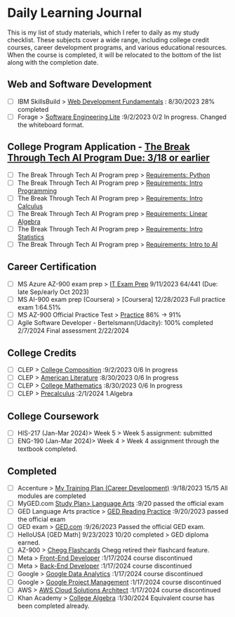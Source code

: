# Daily Learning Journal
This is my list of study materials, which I refer to daily as my study checklist. These subjects cover a wide range, including college credit courses, career development programs, and various educational resources. When the course is completed, it will be relocated to the bottom of the list along with the completion date.

## Web and Software Development
- [ ] IBM SkillsBuild >  [Web Development Fundamentals](https://skills.yourlearning.ibm.com/activity/PLAN-8749C02A78EC?channelId=CNL_LCB_1616447372894)  : 8/30/2023 28% completed
- [ ] Forage > [Software Engineering Lite](https://www.theforage.com/dashboard)   :9/2/2023 0/2 In progress. Changed the whiteboard format.

## College Program Application - [The Break Through Tech AI Program Due: 3/18 or earlier](https://ecornell.cornell.edu/portal/break-through-tech-ai-application/)
- [ ] The Break Through Tech AI Program prep > [Requirements: Python](https://ecornell.cornell.edu/portal/break-through-tech-ai-information/)
- [ ] The Break Through Tech AI Program prep > [Requirements: Intro Programming](https://ecornell.cornell.edu/portal/break-through-tech-ai-information/)
- [ ] The Break Through Tech AI Program prep > [Requirements: Intro Calculus](https://ecornell.cornell.edu/portal/break-through-tech-ai-information/)
- [ ] The Break Through Tech AI Program prep > [Requirements: Linear Algebra](https://ecornell.cornell.edu/portal/break-through-tech-ai-information/)
- [ ] The Break Through Tech AI Program prep > [Requirements: Intro Statistics](https://ecornell.cornell.edu/portal/break-through-tech-ai-information/)
- [ ] The Break Through Tech AI Program prep > [Requirements: Intro to AI](https://ecornell.cornell.edu/portal/break-through-tech-ai-information/)
      
## Career Certification
- [ ] MS Azure AZ-900 exam prep >  [IT Exam Prep](https://www.itexams.com/exam/AZ-900) 9/11/2023 64/441 (Due: late Sep/early Oct 2023)
- [ ] MS AI-900 exam prep (Coursera) > [Coursera] 12/28/2023 Full practice exam 1:64.51%
- [ ] MS AZ-900 Official Practice Test > [Practice](https://learn.microsoft.com/en-us/credentials/certifications/exams/az-900/practice/results?assessmentId=23&snapshotId=21bd8b0b-071e-42f8-bc79-d7c909b7f9dd) 86% -> 91%
- [ ] Agile Software Developer - Bertelsmann(Udacity): 100% completed 2/7/2024 Final assessment 2/22/2024
      
## College Credits

- [ ] CLEP >   [College Composition](https://courses.modernstates.org/dashboard)   :9/2/2023 0/6 In progress
- [ ] CLEP >   [American Literature](https://courses.modernstates.org/dashboard)   :8/30/2023 0/6 In progress
- [ ] CLEP >   [College Mathematics](https://courses.modernstates.org/dashboard)   :8/30/2023 0/6 In progress
- [ ] CLEP >   [Precalculus](https://courses.modernstates.org/courses/course-v1:ModernStatesX+Precalculus+2017/course/) :2/1/2024 1.Algebra

## College Coursework
- [ ] HIS-217 (Jan-Mar 2024)> Week 5 > Week 5 assignment: submitted
- [ ] ENG-190 (Jan-Mar 2024)> Week 4 > Week 4 assignment through the textbook completed.

## Completed
- [ ] Accenture >  [My Training Plan (Career Development)](https://cas.cclearning.accenture.com/cas/login?service=https%3A%2F%2Fccusa-lms.cclearning.accenture.com%2Flogin%2Findex.php)  :9/18/2023 15/15 All modules are completed
- [ ] MyGED.com [Study Plan> Language Arts](https://plus.aztecsoftware.com/) :9/20 passed the official exam
- [ ] GED Language Arts practice > [GED Reading Practice](https://www.gedpracticequestions.com/ged-reading-practice-test/)  :9/20/2023 passed the official exam
- [ ] GED exam >  [GED.com](https://app.ged.com/login?language=ENU&locale=USA)   :9/26/2023 Passed the official GED exam.
- [ ] HelloUSA [GED Math] 9/23/2023 10/20 completed > GED diploma earned.
- [ ] AZ-900 > [Chegg Flashcards](https://www.chegg.com/flashcards/practice-assessment-for-exam-az-900-microsoft-azu-b98c48d8-0757-4658-b0b3-8a3987ff7f7c/deck) Chegg retired their flashcard feature.
- [ ] Meta >  [Front-End Developer](https://www.coursera.org/in-progress) :1/17/2024 course discontinued
- [ ] Meta >  [Back-End Developer](https://www.coursera.org/in-progress)  :1/17/2024 course discontinued
- [ ] Google >  [Google Data Analytics](https://www.coursera.org/in-progress)  :1/17/2024 course discontinued
- [ ] Google >  [Google Project Management](https://www.coursera.org/in-progress) :1/17/2024 course discontinued
- [ ] AWS >   [AWS Cloud Solutions Architect](https://www.coursera.org/in-progress)  :1/17/2024 course discontinued
- [ ] Khan Academy > [College Algebra](https://www.khanacademy.org/math/college-algebra/xa5dd2923c88e7aa8:linear-equations-and-inequalities/xa5dd2923c88e7aa8:solving-equations-with-one-unknown/e/multistep_equations_with_distribution) :1/30/2024 Equivalent course has been completed already.
